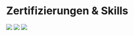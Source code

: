 # Zertifizierungen & Skills

[<img src="https://images.credly.com/size/110x110/images/00634f82-b07f-4bbd-a6bb-53de397fc3a6/image.png">](https://www.credly.com/badges/9e198245-efc5-4095-856f-9591f3c5682f/public_url)
[<img src="https://images.credly.com/size/110x110/images/0e284c3f-5164-4b21-8660-0d84737941bc/image.png">](https://www.credly.com/badges/3686c724-8a4f-4cca-94b5-8e379d2887e3/public_url)
[<img src="https://images.credly.com/size/110x110/images/778bde6c-ad1c-4312-ac33-2fa40d50a147/image.png">](https://www.credly.com/badges/3686c724-8a4f-4cca-94b5-8e379d2887e3/public_url)

<!--

**PSteinweg/PSteinweg** is a ✨ _special_ ✨ repository because its `README.md` (this file) appears on your GitHub profile.

Here are some ideas to get you started:

- 🔭 I’m currently working on ...
- 🌱 I’m currently learning ...
- 👯 I’m looking to collaborate on ...
- 🤔 I’m looking for help with ...
- 💬 Ask me about ...
- 📫 How to reach me: ...
- 😄 Pronouns: ...
- ⚡ Fun fact: ...
-->
